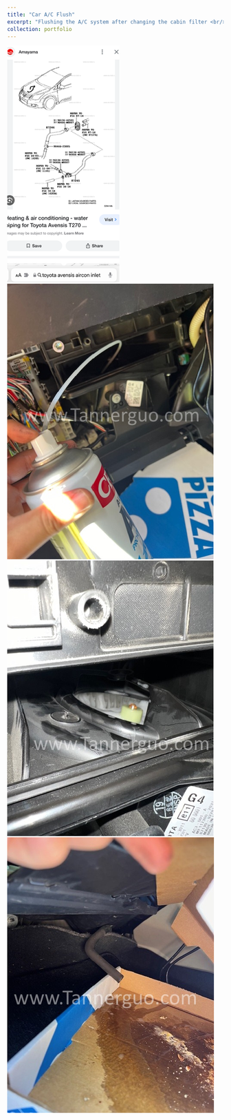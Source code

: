 ```yaml
---
title: "Car A/C Flush"
excerpt: "Flushing the A/C system after changing the cabin filter <br/><img src='/images/aircon2.jpg'>"
collection: portfolio
---
```

<img src='/images/aircon1.png'>
<br/>
<img src='/images/aircon2.jpg'>
<br/>
<img src='/images/aircon3.jpg'>
<br/>
<img src='/images/aircon4.jpg'>
